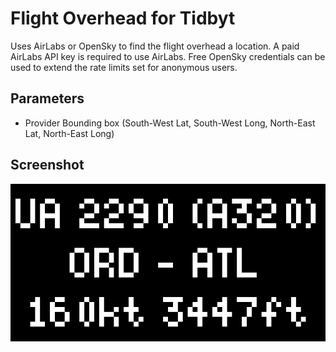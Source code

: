 # Flight Overhead for Tidbyt

Uses AirLabs or OpenSky to find the flight overhead a location. A paid AirLabs API key is required to use AirLabs. Free OpenSky credentials can be used to extend the rate limits set for anonymous users.

## Parameters

- Provider Bounding box (South-West Lat, South-West Long, North-East Lat, North-East Long)

## Screenshot

![Flight Overhead for Tidbyt](screenshot.png)
